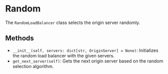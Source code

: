 # Random
The `RandomLoadBalancer` class selects the origin server randomly.

## Methods
- `__init__(self, servers: dict[str, OriginServer] = None)`: Initializes the random load balancer with the given servers.
- `get_next_server(self)`: Gets the next origin server based on the random selection algorithm.